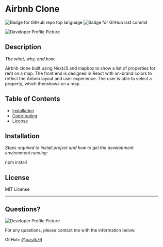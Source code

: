 # Airbnb Clone

  ![Badge for GitHub repo top language](https://img.shields.io/github/languages/top/basilk76/airbnb-yt?style=flat&logo=appveyor) ![Badge for GitHub last commit](https://img.shields.io/github/last-commit/basilk76/airbnb-yt?style=flat&logo=appveyor)
  
  ![Developer Profile Picture](https://github.com/basilk76/airbnb/blob/fc8ee78a146a5bda55087e8318b5171f8201777f/Screen%20Shot%202021-10-01%20at%205.30.36%20PM.png) 
 
  ## Description 
  
  *The what, why, and how:* 
  
  Airbnb clone built using NextJS and mapbox to show a list of properties for rent on a map. The front end is designed in React with on-brand colors to reflect the Airbnb layout and user experience. The user is able to select a property, which thenshows on a map.

  ## Table of Contents
  * [Installation](#installation)
  * [Contributing](#contributing)
  * [License](#license)
  
  ## Installation
  
  *Steps required to install project and how to get the development environment running:*
  
  npm install
  
  ## License
  
  MIT License
  
  ---
  
  ## Questions?
  
  ![Developer Profile Picture](https://avatars.githubusercontent.com/u/45275512?v=4) 
  
  For any questions, please contact me with the information below:
 
  GitHub: [@basilk76](https://api.github.com/users/basilk76)
  
